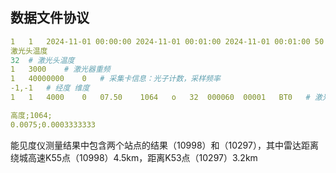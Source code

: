 ## 数据文件协议

```yaml
1	1	2024-11-01 00:00:00	2024-11-01 00:01:00	2024-11-01 00:01:00	50	0	1   # 测量位置/情况 测量开始时间 测量结束时间 下组测量开始时间 海拔高度 天顶角 数据集数量
激光头温度	
32	# 激光头温度
1	3000	# 激光器重频
1	40000000	0	# 采集卡信息：光子计数，采样频率
-1,-1   # 经度 维度
1	1	4000	0	07.50	 1064	o	32	000060	00001	BT0   # 激光器 光子计数 采样点数 占位 光电倍增管高压 高度分辨率 波长 偏振情况 采集触发次数 模拟输入范围 数据集描述

高度;1064;
0.0075;0.0003333333
```

能见度仪测量结果中包含两个站点的结果（10998）和（10297），其中雷达距离绕城高速K55点（10998）4.5km，距离K53点（10297）3.2km